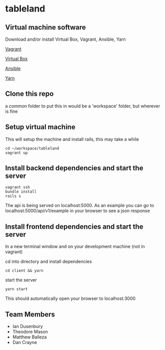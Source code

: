 # tableland

## Virtual machine software

Download and/or install Virtual Box, Vagrant, Ansible, Yarn

[Vagrant](http://downloads.vagrantup.com)

[Virtual Box](https://www.virtualbox.org/wiki/Downloads)

[Ansible](http://docs.ansible.com/ansible/latest/intro_installation.html#installing-the-control-machine)

[Yarn](https://yarnpkg.com/lang/en/docs/install/)

## Clone this repo

a common folder to put this in would be a 'workspace' folder, but wherever is fine

## Setup virtual machine

This will setup the machine and install rails, this may take a while

````
cd ~/workspace/tableland
vagrant up
````

## Install backend dependencies and start the server
````
vagrant ssh
bundle install
rails s
````

The api is being served on localhost:5000. As an example you can go to
localhost:5000/api/v1/example in your browser to see a json response

## Install frontend dependencies and start the server

In a new terminal window and on your development machine (not in vagrant)

cd into directory and install dependencies

```
cd client && yarn
```

start the server

```
yarn start
```

This should automatically open your browser to localhost:3000

## Team Members
* Ian Dusenbury
* Theodore Mason
* Matthew Balleza
* Dan Crayne
